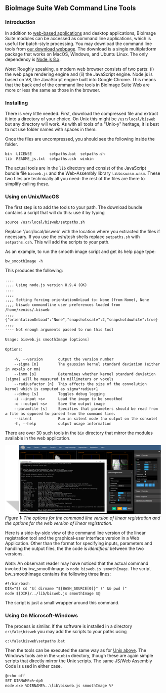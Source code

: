 ## BioImage Suite Web Command Line Tools

### Introduction

In addition to [web-based applications](https://bioimagesuiteweb.github.io/webapp/) and desktop applications, BioImage Suite modules can be accessed as command line applications, which is useful for batch-style processing. You may download the command line tools from [our download webpage](http://bisweb.yale.edu/binaries/binaries.html). The download is a single multiplatform package that works on MacOS, Windows, and Ubuntu Linux. The only dependency is [Node.js 8.x](https://nodejs.org/en/).

_Note:_ Roughly speaking, a modern web browser consists of two parts: (i) the web page rendering engine and (ii) the JavaScript engine. Node.js is based on V8, the JavaScript engine built into Google Chrome. This means that the back end of the command line tools in BioImage Suite Web are more or less the same as those in the browser.

### Installing

There is very little needed. First, download the compressed file and extract it into a directory of your choice. On Unix this might be `/usr/local/bisweb` but any directory will work. As with all tools of a "Unix-y" heritage, it is best to not use folder names with spaces in them.

Once the files are uncompressed, you should see the following inside the folder.

    bin  LICENSE        setpaths.bat  setpaths.sh
    lib  README_js.txt  setpaths.csh  winbin

The actual tools are in the `lib` directory and consist of the JavaScript bundle file `bisweb.js` and the Web-Assembly library `libbiswasm.wasm`. These two files are technically all you need: the rest of the files are there to simplify calling these.

### Using on Unix/MacOS

The first step is to add the tools to your path. The download bundle contains a script that will do this: use it by typing

    source /usr/local/bisweb/setpaths.sh

Replace '/usr/local/bisweb' with the location where you extracted the files if necessary. If you use the csh/tcsh shells replace `setpaths.sh` with `setpaths.csh`. This will add the scripts to your path. 

As an example, to run the smooth image script and get its help page type:

    bw_smoothImage -h

This produces the following:

    ....
    .... Using node.js version 8.9.4 (OK)
    ....
    ,,,,
    ,,,, Setting forcing orientationOnLoad to: None (from None), None
    ,,,, bisweb commandline user preferences loaded from /home/xenios/.bisweb
    ,,,,  {"orientationOnLoad":"None","snapshotscale":2,"snapshotdowhite":true}
    ,,,,
    ---- Not enough arguments passed to run this tool

    Usage: bisweb.js smoothImage [options]

    Options:

        -V, --version       output the version number
        --sigma [n]         The gaussian kernel standard deviation (either in voxels or mm)
        --inmm [s]          Determines whether kernel standard deviation (sigma) will be measured in millimeters or voxels
        --radiusfactor [n]  This affects the size of the convolution kernel which is computed as sigma*radius+1
        --debug [s]         Toggles debug logging
        -i --input <s>      Load the image to be smoothed
        -o --output <s>     Save the output image
        --paramfile [s]     Specifies that parameters should be read from a file as opposed to parsed from the command line.
        --silent            Run in silent mode (no output on the console)
        -h, --help          output usage information


There are over 30 such tools in the `bin` directory that mirror the modules available in the web application.

![Command Line vs Web Applications](images/cmdlinevsweb.png)
_Figure 1: The options for the command line version of linear registration and the options for the web version of linear registration._

Here is a side-by-side view of the command line version of the linear registration tool and the graphical-user interface version in a Web Application. Other than the format for specifying inputs, parameters and handling the output files, the the code is _identifical_ between the two versions.

_Note:_ An observant reader may have noticed that the actual command invoked by bw_smoothImage is `node bisweb.js smoothImage`. The script bw_smoothImage contains the following three lines:

    #!/bin/bash
    DIR="$( cd "$( dirname "${BASH_SOURCE[0]}" )" && pwd )"
    node ${DIR}/../lib/bisweb.js smoothImage $@

The script is just a small wrapper around this command.


### Using On Microsoft-Windows

The process is similar. If the software is installed in a directory `c:\Yale\bisweb` you may add the scripts to your paths using

    c:\Yale\bisweb\setpaths.bat

Then the tools can be executed the same way as for [Unix above](#using-on-Unix/MacOS). The Windows tools are in the `winbin` directory, though these are again simple scripts that directly mirror the Unix scripts. The same JS/Web Assembly Code is used in either case. 

    @echo off
    SET DIRNAME=%~dp0
    node.exe %DIRNAME%..\lib\bisweb.js smoothImage %*


